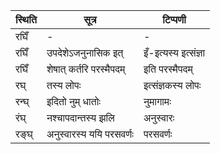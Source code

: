 | स्थिति | सूत्र | टिप्पणी |
| ----- | ------- | ------ |
| रघिँ | - | - |
| रघिँ | उपदेशेऽजनुनासिक इत् | इँ-इत्यस्य इत्संज्ञा |
| रघिँ | शेषात् कर्तरि परस्मैपदम् | इति परस्मैपदम् |
| रघ् | तस्य लोपः | इत्संज्ञकस्य लोपः |
| रन्घ् | इदितो नुम् धातोः | नुमागामः |
| रंघ् | नश्चापदान्तस्य झलि | अनुस्वारः |
| रङ्घ् | अनुस्वारस्य ययि परसवर्णः | परसवर्णः |
